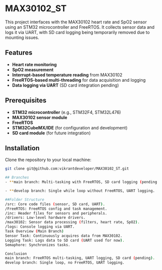 # MAX30102_ST

This project interfaces with the MAX30102 heart rate and SpO2 sensor using an STM32 microcontroller and FreeRTOS. It collects sensor data and logs it via UART, with SD card logging being temporarily removed due to mounting issues.

## Features
- **Heart rate monitoring**
- **SpO2 measurement**
- **Interrupt-based temperature reading** from MAX30102
- **FreeRTOS-based multi-threading** for data acquisition and logging
- **Data logging via UART** (SD card integration pending)

## Prerequisites
- **STM32 microcontroller** (e.g., STM32F4, STM32L476)
- **MAX30102 sensor module**
- **FreeRTOS**
- **STM32CubeMX/IDE** (for configuration and development)
- **SD card module** (for future integration)

## Installation
Clone the repository to your local machine:
```bash
git clone git@github.com:vikrantdeveloper/MAX30102_ST.git

## Branches
- **main branch: Multi-tasking with FreeRTOS, SD card logging (pending due to mounting issues).

- **develop branch: Single while loop without FreeRTOS, UART logging.

##Folder Structure
/src: Core code files (sensor, SD card, UART).
/FreeRTOS: FreeRTOS config and task management.
/inc: Header files for sensors and peripherals.
/drivers: Low-level hardware drivers.
/max30102: Sensor data processing (filters, heart rate, SpO2).
/logs: Console logging via UART.
Task Overview (Main Branch)
Sensor Task: Continuously acquires data from MAX30102.
Logging Task: Logs data to SD card (UART used for now).
Semaphore: Synchronizes tasks.

Conclusion
main branch: FreeRTOS multi-tasking, UART logging, SD card (pending).
develop branch: Single loop, no FreeRTOS, UART logging.